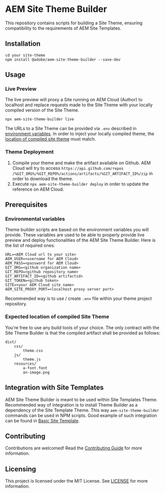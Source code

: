 # AEM Site Theme Builder

This repository contains scripts for building a Site Theme, ensuring compatibility to the requirements of AEM Site Templates.

## Installation

```
cd your site-theme
npm install @adobe/aem-site-theme-builder --save-dev
```

## Usage

### Live Preview

The live preview will proxy a Site running on AEM Cloud (Author) to localhost and replace requests made to the Site Theme with your locally compiled version of the Site Theme.

```
npx aem-site-theme-builder live
```

The URLs to a Site Theme can be provided via `.env` described in [environment variables](#environmental-variables). In order to inject your locally compiled theme, the [location of compiled site theme](#expected-location-of-compiled-site-theme) must match.

### Theme Deployment

1. Compile your theme and make the artifact available on Github. AEM Cloud will try to access `https://api.github.com/repos /%GIT_ORG%/%GIT_REPO%/actions/artifacts/%GIT_ARTIFACT_ID%/zip` in order to download the theme.
1. Execute `npx aem-site-theme-builder deploy` in order to update the reference on AEM Cloud. 

## Prerequisites

### Environmental variables

Theme builder scripts are based on the environment variables you will provide. These variables are used to be able to properly provide live preview and deploy functionalities of the AEM Site Theme Builder. Here is the list of required ones:
```
URL=<AEM Cloud url to your site>
AEM_USER=<username for AEM Cloud>
AEM_PASS=<password for AEM Cloud>
GIT_ORG=<github organization name>
GIT_REPO=<github repository name>
GIT_ARTIFACT_ID=<github artifactid>
GIT_TOKEN=<github token>
SITE=<your AEM Cloud site name>
AEM_SITE_PROXY_PORT=<localhost proxy server port>
```

Recommended way is to use / create `.env` file within your theme project repository. 

### Expected location of compiled Site Theme

You're free to use any build tools of your choice. The only contract with the Site Theme Builder is that the compiled artifact shall be provided as follows:

```
dist/
    css/
        theme.css
    js/
        theme.js
    resources/
        a-font.font
        an-image.png
```

## Integration with Site Templates

AEM Site Theme Builder is meant to be used within Site Templates Theme. Recommended way of integration is to install Theme Builder as a dependency of the Site Template Theme. This way `aem-site-theme-builder` commands can be used in NPM scripts. Good example of such integration can be found in [Basic Site Template](https://github.com/gabrielwalt/aem-sites-template-basic/blob/master/site.theme/package.json).

## Contributing

Contributions are welcomed! Read the [Contributing Guide](https://git.corp.adobe.com/ref-squad/aem-site-theme-builder/blob/master/CONTRIBUTING.md) for more information.

## Licensing

This project is licensed under the MIT License. See [LICENSE](https://git.corp.adobe.com/ref-squad/aem-site-theme-builder/blob/master/LICENSE.md) for more information.
